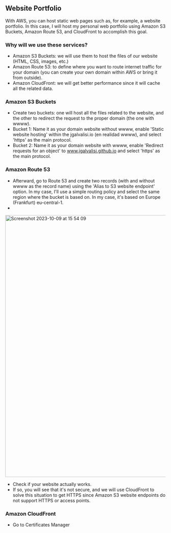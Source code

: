## Website Portfolio

With AWS, you can host static web pages such as, for example, a website portfolio. In this case, I will host my personal web portfolio using Amazon S3 Buckets, Amazon Route 53, and CloudFront to accomplish this goal.

### Why will we use these services?

- Amazon S3 Buckets: we will use them to host the files of our website (HTML, CSS, images, etc.)
- Amazon Route 53: to define where you want to route internet traffic for your domain (you can create your own domain within AWS or bring it from outside).
- Amazon CloudFront: we will get better performance since it will cache all the related data.

### Amazon S3 Buckets
 
- Create two buckets: one will host all the files related to the website, and the other to redirect the request to the proper domain (the one with wwww).
- Bucket 1: Name it as your domain website without wwww, enable 'Static website hosting' within the jgalvalisi.io (en realidad wwww), and select 'https' as the main protocol.
- Bucket 2: Name it as your domain website with wwww, enable 'Redirect requests for an object' to www.jgalvalisi.github.io and select 'https' as the main protocol.


### Amazon Route 53

- Afterward, go to Route 53 and create two records (with and without wwww as the record name) using the 'Alias to S3 website endpoint' option. In my case, I'll use a simple routing policy and select the same region where the bucket is based on. In my case, it's based on Europe (Frankfurt) eu-central-1.
- 
<img width="820" alt="Screenshot 2023-10-09 at 15 54 09" src="https://github.com/jgalvalisi/AWS/assets/97465207/d663856b-1573-449f-947c-6acd09126f2b">

- Check if your website actually works.
- If so, you will see that it's not secure, and we will use CloudFront to solve this situation to get HTTPS since Amazon S3 website endpoints do not support HTTPS or access points.

 ### Amazon CloudFront

 - Go to Certificates Manager
